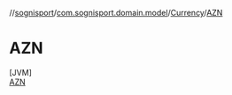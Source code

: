 //[sognisport](../../../../index.md)/[com.sognisport.domain.model](../../index.md)/[Currency](../index.md)/[AZN](index.md)

# AZN

[JVM]\
[AZN](index.md)
